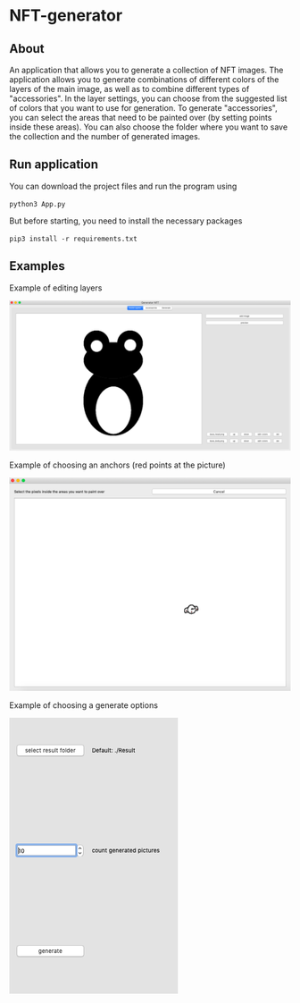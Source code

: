 # NFT-generator

## About

An application that allows you to generate a collection of NFT images.
The application allows you to generate combinations of different colors of the layers of the main image, as well as to combine different types of "accessories".
In the layer settings, you can choose from the suggested list of colors that you want to use for generation.
To generate "accessories", you can select the areas that need to be painted over (by setting points inside these areas).
You can also choose the folder where you want to save the collection and the number of generated images.


## Run application

You can download the project files and run the program using

``python3 App.py``

But before starting, you need to install the necessary packages

``pip3 install -r requirements.txt``

## Examples

Example of editing layers

![pic1](forReadme/screen_layers.png)

Example of choosing an anchors (red points at the picture)

![pic2](forReadme/screen_anchors.png)

Example of choosing a generate options

![pic3](forReadme/screen_generate.png)
